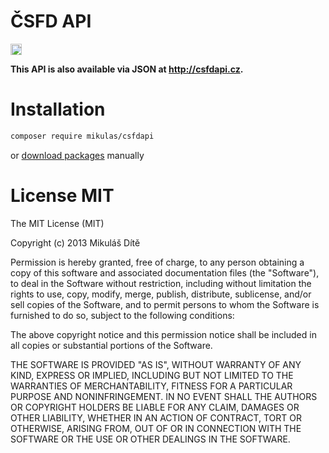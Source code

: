 # ČSFD API

<a href="https://travis-ci.org/Mikulas/csfd-api">
	<img src="https://khanovaskola.cz/travis/index.php?user=Mikulas&repo=csfd-api&branch=2.0" height="18" alt="Build Status">
</a>

<b>This API is also available via JSON at <a href="http://csfdapi.cz/">http://csfdapi.cz</a>.</b>

# Installation

```sh
composer require mikulas/csfdapi
```
or <a href="https://github.com/Mikulas/csfd-api/releases">download packages</a> manually

# License MIT

The MIT License (MIT)

Copyright (c) 2013 Mikuláš Dítě

Permission is hereby granted, free of charge, to any person obtaining a copy
of this software and associated documentation files (the "Software"), to deal
in the Software without restriction, including without limitation the rights
to use, copy, modify, merge, publish, distribute, sublicense, and/or sell
copies of the Software, and to permit persons to whom the Software is
furnished to do so, subject to the following conditions:

The above copyright notice and this permission notice shall be included in
all copies or substantial portions of the Software.

THE SOFTWARE IS PROVIDED "AS IS", WITHOUT WARRANTY OF ANY KIND, EXPRESS OR
IMPLIED, INCLUDING BUT NOT LIMITED TO THE WARRANTIES OF MERCHANTABILITY,
FITNESS FOR A PARTICULAR PURPOSE AND NONINFRINGEMENT. IN NO EVENT SHALL THE
AUTHORS OR COPYRIGHT HOLDERS BE LIABLE FOR ANY CLAIM, DAMAGES OR OTHER
LIABILITY, WHETHER IN AN ACTION OF CONTRACT, TORT OR OTHERWISE, ARISING FROM,
OUT OF OR IN CONNECTION WITH THE SOFTWARE OR THE USE OR OTHER DEALINGS IN
THE SOFTWARE.
